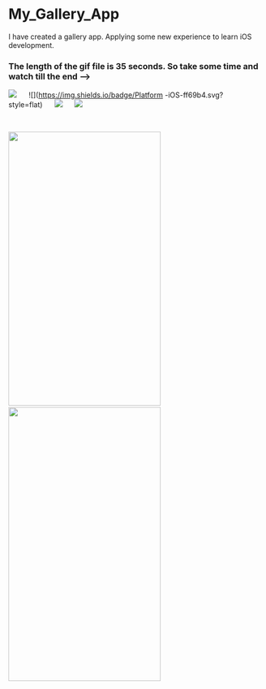 # My_Gallery_App

I have created a gallery app. Applying some new experience to learn iOS development.

### The length of the gif file is 35 seconds. So take some time and watch till the end -->

![](https://img.shields.io/badge/Build-passing-success.svg?style=flat)&nbsp;&nbsp;&nbsp;&nbsp;&nbsp;
![](https://img.shields.io/badge/Platform -iOS-ff69b4.svg?style=flat)&nbsp;&nbsp;&nbsp;&nbsp;&nbsp;
![](https://img.shields.io/badge/Supported-iOS16.1%20%7C%20OSX%2016.1-4BC51D.svg?style=flat-square)&nbsp;&nbsp;&nbsp;&nbsp;&nbsp;
![](https://img.shields.io/badge/Swift-5.7.1-orange.svg?style=flat)

<br/>


<img src="./Image sample/g.gif" width='300px' height='540px'>&nbsp;&nbsp;&nbsp;&nbsp;&nbsp;&nbsp;&nbsp;<img src="./Image sample/video2.gif" width='300px' height='540px'>
